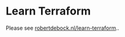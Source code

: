 # Learn Terraform

Please see [robertdebock.nl/learn-terraform](https://robertdebock/learn-terraform)..
